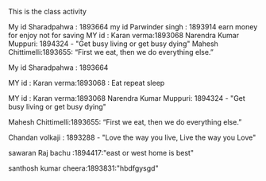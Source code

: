 This is the class activity

My id Sharadpahwa : 1893664
my id Parwinder singh  : 1893914 earn money for enjoy not for saving
MY id : Karan verma:1893068
Narendra Kumar Muppuri: 1894324 - "Get busy living or get busy dying"
Mahesh Chittimelli:1893655: “First we eat, then we do everything else.”

My id Sharadpahwa : 1893664

MY id : Karan verma:1893068 : Eat repeat sleep

MY id : Karan verma:1893068
Narendra Kumar Muppuri: 1894324 - "Get busy living or get busy dying"




Mahesh Chittimelli:1893655: “First we eat, then we do everything else.”

Chandan volkaji : 1893288 - "Love the way you live, Live the way you Love"


sawaran Raj bachu :1894417:"east or west home is best"

santhosh kumar cheera:1893831:"hbdfgysgd"
